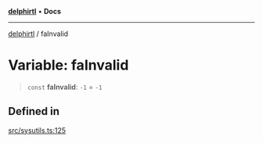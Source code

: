 [**delphirtl**](../README.md) • **Docs**

***

[delphirtl](../globals.md) / faInvalid

# Variable: faInvalid

> `const` **faInvalid**: `-1` = `-1`

## Defined in

[src/sysutils.ts:125](https://github.com/chuacw/delphirtl/blob/d71b924f22790501bc0f05faa45f3a3158bae305/src/sysutils.ts#L125)

